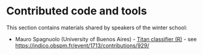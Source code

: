 # Contributed code and tools

This section contains materials shared by speakers of the winter school:

* Mauro Spagnuolo (University of Buenos Aires) - [Titan classifier (R)](https://github.com/europlanet-gmap/winter-school-2023/blob/main/contributed-tools/classifier_Titan_talk.r) - see https://indico.obspm.fr/event/1713/contributions/929/
